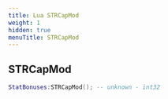 ```yaml
---
title: Lua STRCapMod
weight: 1
hidden: true
menuTitle: STRCapMod
---
```

## STRCapMod
```lua
StatBonuses:STRCapMod(); -- unknown - int32
```